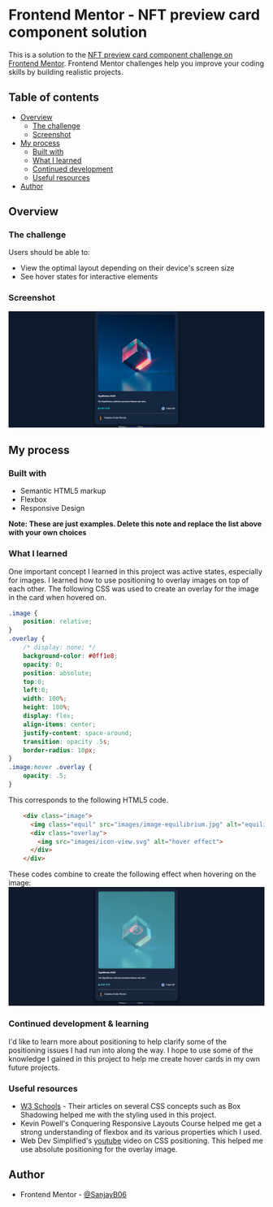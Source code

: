 # Frontend Mentor - NFT preview card component solution

This is a solution to the [NFT preview card component challenge on Frontend Mentor](https://www.frontendmentor.io/challenges/nft-preview-card-component-SbdUL_w0U). Frontend Mentor challenges help you improve your coding skills by building realistic projects. 

## Table of contents

- [Overview](#overview)
  - [The challenge](#the-challenge)
  - [Screenshot](#screenshot)
- [My process](#my-process)
  - [Built with](#built-with)
  - [What I learned](#what-i-learned)
  - [Continued development](#continued-development)
  - [Useful resources](#useful-resources)
- [Author](#author)


## Overview

### The challenge

Users should be able to:

- View the optimal layout depending on their device's screen size
- See hover states for interactive elements

### Screenshot

![](images/screenshot.png)



## My process

### Built with

- Semantic HTML5 markup
- Flexbox
- Responsive Design

**Note: These are just examples. Delete this note and replace the list above with your own choices**

### What I learned

One important concept I learned in this project was active states, especially for images. I learned how to use positioning to overlay images on top of each other. The following CSS was used to create an overlay for the image in the card when hovered on. 

```css
.image {
    position: relative;
}
.overlay {
    /* display: none; */
    background-color: #0ff1e8;
    opacity: 0;
    position: absolute;
    top:0;
    left:0;
    width: 100%;
    height: 100%;
    display: flex;
    align-items: center;
    justify-content: space-around;
    transition: opacity .5s;
    border-radius: 10px;
}
.image:hover .overlay {
    opacity: .5;
}
```
This corresponds to the following HTML5 code.
```html
    <div class="image">
      <img class="equil" src="images/image-equilibrium.jpg" alt="equilibrium">
      <div class="overlay">
        <img src="images/icon-view.svg" alt="hover effect">
      </div>
    </div>
```
These codes combine to create the following effect when hovering on the image:
![](images/myactivestate.png)


### Continued development & learning

I'd like to learn more about positioning to help clarify some of the positioning issues I had run into along the way. I hope to use some of the knowledge I gained in this project to help me create hover cards in my own future projects.  

### Useful resources

- [W3 Schools](https://www.w3schools.com) - Their articles on several CSS concepts such as Box Shadowing helped me with the styling used in this project. 
- Kevin Powell's Conquering Responsive Layouts Course helped me get a strong understanding of flexbox and its various properties which I used.
- Web Dev Simplified's [youtube](https://www.google.com/url?sa=t&rct=j&q=&esrc=s&source=web&cd=&cad=rja&uact=8&ved=2ahUKEwjz_ZK9-630AhUzO30KHUljDMkQwqsBegQIAxAB&url=https%3A%2F%2Fwww.youtube.com%2Fwatch%3Fv%3Djx5jmI0UlXU&usg=AOvVaw05-mcMxRgXinlRZjFQv5-l) video on CSS positioning. This helped me use absolute positioning for the overlay image. 


## Author

- Frontend Mentor - [@SanjayB06](https://www.frontendmentor.io/profile/SanjayB06)
